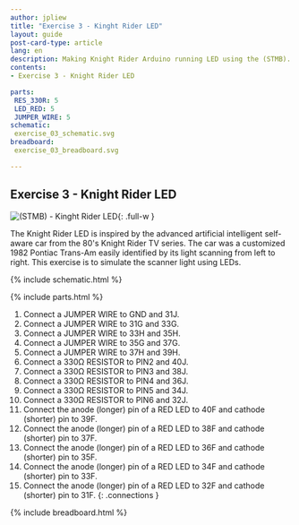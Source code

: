 ```yaml
---
author: jpliew
title: "Exercise 3 - Kinght Rider LED"
layout: guide
post-card-type: article
lang: en
description: Making Knight Rider Arduino running LED using the (STMB).
contents:
- Exercise 3 - Knight Rider LED

parts:
 RES_330R: 5
 LED_RED: 5
 JUMPER_WIRE: 5
schematic:
 exercise_03_schematic.svg
breadboard:
 exercise_03_breadboard.svg

---
```


## Exercise 3 - Knight Rider LED

![(STMB) - Kinght Rider LED](img/exercise_03_knightrider.svg){: .full-w }

The Knight Rider LED is inspired by the advanced artificial intelligent self-aware car from the 80's Knight Rider TV series. The car was a customized 1982 Pontiac Trans-Am easily identified by its light scanning from left to right. This exercise is to simulate the scanner light using LEDs. 

{% include schematic.html %}

{% include parts.html %}

1. Connect a JUMPER WIRE to GND and 31J.
2. Connect a JUMPER WIRE to 31G and 33G.
3. Connect a JUMPER WIRE to 33H and 35H.
4. Connect a JUMPER WIRE to 35G and 37G.
5. Connect a JUMPER WIRE to 37H and 39H.
6. Connect a 330Ω RESISTOR to PIN2 and 40J.
7. Connect a 330Ω RESISTOR to PIN3 and 38J.
8. Connect a 330Ω RESISTOR to PIN4 and 36J.
9. Connect a 330Ω RESISTOR to PIN5 and 34J.
10. Connect a 330Ω RESISTOR to PIN6 and 32J.
11. Connect the anode (longer) pin of a RED LED to 40F and cathode (shorter) pin to 39F.
12. Connect the anode (longer) pin of a RED LED to 38F and cathode (shorter) pin to 37F.
13. Connect the anode (longer) pin of a RED LED to 36F and cathode (shorter) pin to 35F.
14. Connect the anode (longer) pin of a RED LED to 34F and cathode (shorter) pin to 33F.
15. Connect the anode (longer) pin of a RED LED to 32F and cathode (shorter) pin to 31F.
{: .connections }

{% include breadboard.html %}
